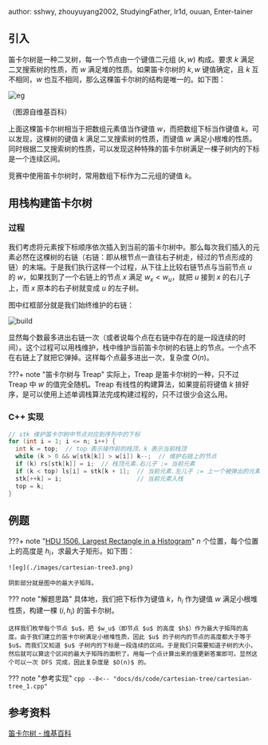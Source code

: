 author: sshwy, zhouyuyang2002, StudyingFather, Ir1d, ouuan, Enter-tainer

## 引入

笛卡尔树是一种二叉树，每一个节点由一个键值二元组 $(k,w)$ 构成。要求 $k$ 满足二叉搜索树的性质，而 $w$ 满足堆的性质。如果笛卡尔树的 $k,w$ 键值确定，且 $k$ 互不相同，$w$ 也互不相同，那么这棵笛卡尔树的结构是唯一的。如下图：

![eg](../docs/ds/images/cartesian-tree1.png)

（图源自维基百科）

上面这棵笛卡尔树相当于把数组元素值当作键值 $w$，而把数组下标当作键值 $k$。可以发现，这棵树的键值 $k$ 满足二叉搜索树的性质，而键值 $w$ 满足小根堆的性质。同时根据二叉搜索树的性质，可以发现这种特殊的笛卡尔树满足一棵子树内的下标是一个连续区间。

竞赛中使用笛卡尔树时，常用数组下标作为二元组的键值 $k$。

## 用栈构建笛卡尔树

### 过程

我们考虑将元素按下标顺序依次插入到当前的笛卡尔树中。那么每次我们插入的元素必然在这棵树的右链（右链：即从根节点一直往右子树走，经过的节点形成的链）的末端。于是我们执行这样一个过程，从下往上比较右链节点与当前节点 $u$ 的 $w$，如果找到了一个右链上的节点 $x$ 满足 $w_x<w_u$，就把 $u$ 接到 $x$ 的右儿子上，而 $x$ 原本的右子树就变成 $u$ 的左子树。

图中红框部分就是我们始终维护的右链：

![build](../docs/ds/images/cartesian-tree2.png)

显然每个数最多进出右链一次（或者说每个点在右链中存在的是一段连续的时间）。这个过程可以用栈维护，栈中维护当前笛卡尔树的右链上的节点。一个点不在右链上了就把它弹掉。这样每个点最多进出一次，复杂度 $O(n)$。

???+ note "笛卡尔树与 Treap"
    实际上，Treap 是笛卡尔树的一种，只不过 Treap 中 $w$ 的值完全随机。Treap 有线性的构建算法，如果提前将键值 $k$ 排好序，是可以使用上述单调栈算法完成构建过程的，只不过很少会这么用。

### C++ 实现

```cpp
// stk 维护笛卡尔树中节点对应到序列中的下标
for (int i = 1; i <= n; i++) {
  int k = top;  // top 表示操作前的栈顶，k 表示当前栈顶
  while (k > 0 && w[stk[k]] > w[i]) k--;  // 维护右链上的节点
  if (k) rs[stk[k]] = i;  // 栈顶元素.右儿子 := 当前元素
  if (k < top) ls[i] = stk[k + 1];  // 当前元素.左儿子 := 上一个被弹出的元素
  stk[++k] = i;                     // 当前元素入栈
  top = k;
}
```

## 例题

???+ note "[HDU 1506. Largest Rectangle in a Histogram](https://acm.hdu.edu.cn/showproblem.php?pid=1506)"
    $n$ 个位置，每个位置上的高度是 $h_i$，求最大子矩形。如下图：
    
    ![eg](./images/cartesian-tree3.png)
    
    阴影部分就是图中的最大子矩阵。

??? note "解题思路"
    具体地，我们把下标作为键值 $k$，$h_i$ 作为键值 $w$ 满足小根堆性质，构建一棵 $(i,h_i)$ 的笛卡尔树。
    
    这样我们枚举每个节点 $u$，把 $w_u$（即节点 $u$ 的高度 $h$）作为最大子矩阵的高度。由于我们建立的笛卡尔树满足小根堆性质，因此 $u$ 的子树内的节点的高度都大于等于 $u$。而我们又知道 $u$ 子树内的下标是一段连续的区间。于是我们只需要知道子树的大小，然后就可以算这个区间的最大子矩阵的面积了。用每一个点计算出来的值更新答案即可。显然这个可以一次 DFS 完成，因此复杂度是 $O(n)$ 的。

??? note "参考实现"
    ```cpp
    --8<-- "docs/ds/code/cartesian-tree/cartesian-tree_1.cpp"
    ```

## 参考资料

[笛卡尔树 - 维基百科](https://zh.wikipedia.org/wiki/%E7%AC%9B%E5%8D%A1%E5%B0%94%E6%A0%91)
